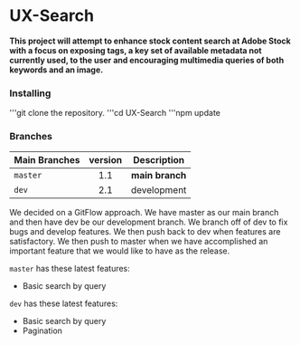 # UX-Search
**This project will attempt to enhance stock content search at Adobe Stock with a focus on exposing tags, a key set of available metadata not currently used, to the user and encouraging multimedia queries of both keywords and an image.**
### Installing
'''git clone the repository.
'''cd UX-Search
'''npm update
### Branches
| Main Branches | version | Description   |
| ------------- |:-------:|:-------------:|
| `master`      |   1.1   |**main branch**|
| `dev`         |   2.1   |  development  |

We decided on a GitFlow approach. We have master as our main branch and then have dev be our development branch. We branch off of dev to fix bugs and develop features. We then push back to dev when features are satisfactory. We then push to master when we have accomplished an important feature that we would like to have as the release.

`master` has these latest features:
<ul>
    <li> Basic search by query</li>
</ul>

`dev` has these latest features:
<ul>
    <li> Basic search by query </li>
    <li> Pagination </li>
</ul>
